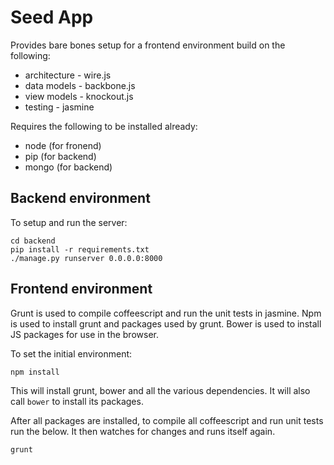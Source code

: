 Seed App
========

Provides bare bones setup for a frontend environment build on the following:

* architecture - wire.js
* data models - backbone.js
* view models - knockout.js
* testing - jasmine

Requires the following to be installed already:

* node (for fronend)
* pip (for backend)
* mongo (for backend)

Backend environment
------------------

To setup and run the server:

    cd backend
    pip install -r requirements.txt
    ./manage.py runserver 0.0.0.0:8000


Frontend environment
------------------

Grunt is used to compile coffeescript and run the unit tests in jasmine.
Npm is used to install grunt and packages used by grunt.
Bower is used to install JS packages for use in the browser.

To set the initial environment:

    npm install

This will install grunt, bower and all the various dependencies. It will also call `bower` to install its packages.

After all packages are installed, to compile all coffeescript and run unit tests run the below. It then watches for changes and runs itself again.

    grunt


